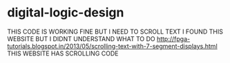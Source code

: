 # digital-logic-design
THIS CODE IS WORKING FINE BUT I NEED TO SCROLL TEXT
I FOUND THIS WEBSITE BUT I DIDNT UNDERSTAND WHAT TO DO http://fpga-tutorials.blogspot.in/2013/05/scrolling-text-with-7-segment-displays.html
THIS WEBSITE HAS SCROLLING CODE
